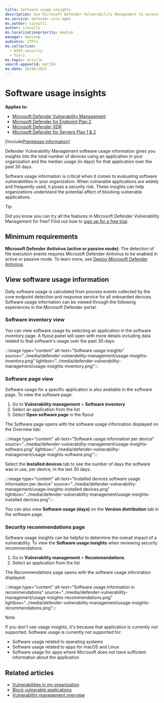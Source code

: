 ```yaml
---
title: Software usage insights
description: Use Microsoft Defender Vulnerability Management to assess software usage
ms.service: defender-vuln-mgmt
ms.author: siosulli
author: siosulli
ms.localizationpriority: medium
manager: dansimp
audience: ITPro
ms.collection:
  - m365-security
  - Tier2
ms.topic: article
search.appverid: met150
ms.date: 10/06/2022
---
```


# Software usage insights

**Applies to:**

- [Microsoft Defender Vulnerability Management](https://go.microsoft.com/fwlink/?linkid=2229011)
- [Microsoft Defender for Endpoint Plan 2](https://go.microsoft.com/fwlink/?linkid=2154037)
- [Microsoft Defender XDR](https://go.microsoft.com/fwlink/?linkid=2118804)
- [Microsoft Defender for Servers Plan 1 & 2](/azure/defender-for-cloud/plan-defender-for-servers-select-plan)
  
[!include[Prerelease information](../includes/prerelease.md)]

Defender Vulnerability Management software usage information gives you insights into the total number of devices using an application in your organization and the median usage (in days) for that application over the past 30 days.

Software usage information is critical when it comes to evaluating software vulnerabilities in your organization. When vulnerable applications are widely and frequently used, it poses a security risk. These insights can help organizations understand the potential affect of blocking vulnerable applications.

> [!TIP]
> Did you know you can try all the features in Microsoft Defender Vulnerability Management for free? Find out how to [sign up for a free trial](../defender-vulnerability-management/defender-vulnerability-management-trial.md).

## Minimum requirements

**Microsoft Defender Antivirus (active or passive mode)**:
The detection of file execution events requires Microsoft Defender Antivirus to be enabled in active or passive mode. To learn more, see [Deploy Microsoft Defender Antivirus](../defender-endpoint/deploy-manage-report-microsoft-defender-antivirus.md).

## View software usage information

Daily software usage is calculated from process events collected by the core endpoint detection and response service for all onboarded devices. Software usage information can be viewed through the following experiences in the Microsoft Defender portal.

### Software inventory view

You can view software usage by selecting an application in the software inventory page. A flyout panel will open with more details including data related to that software's usage over the past 30 days.

:::image type="content" alt-text="Software usage insights" source="../media/defender-vulnerability-management/usage-insights-inventory.png" lightbox="../media/defender-vulnerability-management/usage-insights-inventory.png":::

### Software page view

Software usage for a specific application is also available in the software page. To view the software page:

1. Go to **Vulnerability management** > **Software inventory**
2. Select an application from the list
3. Select **Open software page** in the flyout

The Software page opens with the software usage information displayed on the Overview tab:

:::image type="content" alt-text="Software usage information per device" source="../media/defender-vulnerability-management/usage-insights-software.png" lightbox="../media/defender-vulnerability-management/usage-insights-software.png":::

Select the **Installed devices** tab to see the number of days the software was in use, per device, in the last 30 days.

:::image type="content" alt-text="Installed devices software usage information per device" source="../media/defender-vulnerability-management/usage-insights-installed devices.png" lightbox="../media/defender-vulnerability-management/usage-insights-installed devices.png":::

You can also view **Software usage (days)** on the **Version distribution** tab in the software page.

### Security recommendations page

Software usage insights can be helpful to determine the overall impact of a vulnerability. To view the **Software usage insights** when reviewing security recommendations:

1. Go to **Vulnerability management** > **Recommendations**
2. Select an application from the list

The Recommendations page opens with the software usage information displayed:

:::image type="content" alt-text="Software usage information in recommendations" source="../media/defender-vulnerability-management/usage-insights-recommendations.png" lightbox="../media/defender-vulnerability-management/usage-insights-recommendations.png":::

> [!NOTE]
> If you don't see usage insights, it's because that application is currently not supported. Software usage is currently not supported for:
>
> - Software usage related to operating systems
> - Software usage related to apps for macOS and Linux
> - Software usage for apps where Microsoft does not have sufficient information about the application

## Related articles

- [Vulnerabilities in my organization](tvm-weaknesses.md)
- [Block vulnerable applications](tvm-block-vuln-apps.md)
- [Vulnerability management overview](defender-vulnerability-management.md)
